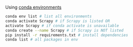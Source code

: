 Using [conda environments](https://docs.conda.io/projects/conda/en/latest/user-guide/tasks/manage-environments.html)
```bash
conda env list # list all environments
conda activate Scrapy # if Scrapy is listed OR
activate Scrapy # if conda activate is unavailable
conda create --name Scrapy # if Scrapy is NOT listed
pip install -r requirements.txt # install dependencies
conda list # all packages in env
```
